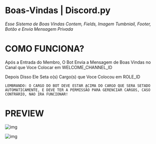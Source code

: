 # Boas-Vindas | Discord.py
_Esse Sistema de Boas Vindas Contem, Fields, Imagem Tumbniail, Footer, Botão e Envia Mensagem Privada_

# COMO FUNCIONA?
Após a Entrada do Membro, O Bot Envia a Mensagem de Boas Vindas no Canal que Voce Colocar em WELCOME_CHANNEL_ID

Depois Disso Ele Seta o(s) Cargo(s) que Voce Colocou em ROLE_ID

`LEMBRANDO: O CARGO DO BOT DEVE ESTAR ACIMA DO CARGO QUE SERA SETADO AUTOMATICAMENTE, E DEVE TER A PERMISSÃO PARA GERENCIAR CARGOS, CASO CONTRÁRIO, NAO IRA FUNCIONAR!`

# PREVIEW
![img](https://i.ibb.co/rfRphPsb/IMG-20250201-WA0002.jpg)

![img](https://i.ibb.co/21WM4mMN/IMG-20250201-WA0003.jpg)

